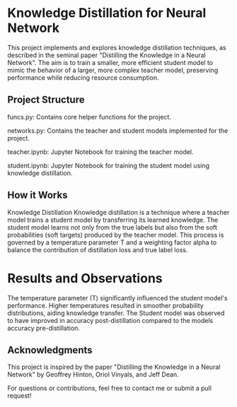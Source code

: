 # Knowledge Distillation for Neural Network

This project implements and explores knowledge distillation techniques, as described in the seminal paper "Distilling the Knowledge in a Neural Network". The aim is to train a 
smaller, more efficient student model to mimic the behavior of a larger, more complex teacher model, preserving performance while reducing resource consumption.

## Project Structure 

funcs.py: Contains core helper functions for the project.

networks.py: Contains the teacher and student models implemented for the project.

teacher.ipynb: Jupyter Notebook for training the teacher model.

student.ipynb: Jupyter Notebook for training the student model using knowledge distillation.


## How it Works

Knowledge Distillation
Knowledge distillation is a technique where a teacher model trains a student model by transferring its learned knowledge. The student model learns not only from the true labels but also from the soft probabilities (soft targets) produced by the teacher model.
This process is governed by a temperature parameter T and a weighting factor alpha to balance the contribution of distillation loss and true label loss.

# Results and Observations
The temperature parameter (T) significantly influenced the student model's performance. Higher temperatures resulted in smoother probability distributions, aiding knowledge transfer.
The Student model was observed to have improved in accuracy post-distillation compared to the models accuracy pre-distillation. 

## Acknowledgments

This project is inspired by the paper "Distilling the Knowledge in a Neural Network" by Geoffrey Hinton, Oriol Vinyals, and Jeff Dean.

For questions or contributions, feel free to contact me or submit a pull request!

